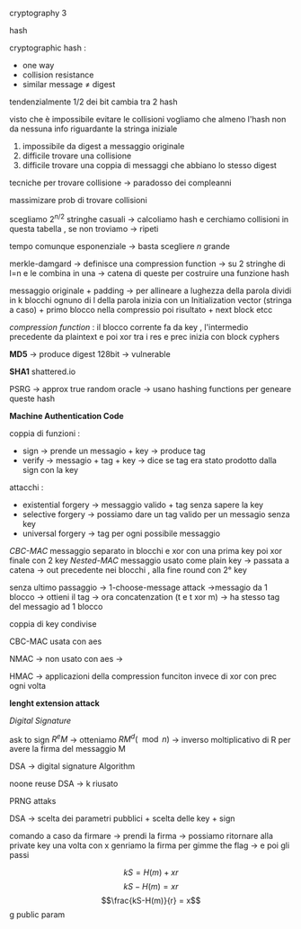 cryptography 3

hash 

cryptographic hash :
+ one way 
+ collision resistance 
+ similar message $\neq$ digest

tendenzialmente 1/2 dei bit cambia tra 2 hash 

visto che è impossibile evitare le collisioni vogliamo che almeno l'hash non da nessuna info riguardante la stringa iniziale 

1. impossibile da digest a messaggio originale
2. difficile trovare una collisione
3. difficile trovare una coppia di messaggi che abbiano lo stesso digest

tecniche per trovare collisione -> paradosso dei compleanni

massimizare prob di trovare collisioni

scegliamo $2^{n/2}$ stringhe casuali -> calcoliamo hash e cerchiamo collisioni in questa tabella , se non troviamo -> ripeti 

tempo comunque esponenziale -> basta scegliere $n$ grande 

merkle-damgard -> definisce una compression function -> su 2 stringhe di l=n e le combina in una -> catena di queste per costruire una funzione hash

messaggio originale + padding -> per allineare a lughezza della parola 
dividi in k blocchi ognuno di l della parola
inizia con un Initialization vector (stringa a caso) + primo blocco nella compressio poi risultato + next block etcc 

*compression function* : 
il blocco corrente fa da key , l'intermedio precedente da plaintext e poi xor tra i res e prec inizia con block cyphers 

**MD5** -> produce digest 128bit -> vulnerable 

**SHA1** shattered.io

PSRG -> approx true random oracle -> usano hashing functions per geneare queste hash  

**Machine Authentication Code** 

coppia di funzioni :
+ sign -> prende un messagio + key -> produce tag
+ verify -> messagio + tag + key -> dice se tag era stato prodotto dalla sign con la key 

attacchi :
+ existential forgery -> messaggio valido + tag senza sapere la key 
+ selective forgery -> possiamo dare un tag valido per un messagio senza key
+ universal forgery -> tag per ogni possibile messaggio 

*CBC-MAC*
	messaggio separato in blocchi e xor con una prima key poi xor finale con 2 key
*Nested-MAC*
	messaggio usato come plain key -> passata a catena -> out precedente nei blocchi , alla fine round con 2° key  

senza ultimo passaggio -> 1-choose-message attack ->messagio da 1 blocco -> ottieni il tag -> ora concatenzation (t e t xor m) -> ha stesso tag del messagio ad 1 blocco 

coppia di key condivise

CBC-MAC usata con aes

NMAC -> non usato con aes -> 

HMAC -> applicazioni della compression funciton invece di xor con prec ogni volta 

**lenght extension attack** 

*Digital Signature*

ask to sign $R^eM$ -> otteniamo $RM^d(\mod{n})$ -> inverso moltiplicativo di R per avere la firma del messaggio M 

DSA -> digital signature Algorithm

noone reuse DSA -> k riusato

PRNG attaks





DSA -> scelta dei parametri pubblici + scelta delle key + sign

comando a caso da firmare -> prendi la firma -> possiamo ritornare alla private key 
una volta con x genriamo la firma per gimme the flag -> e poi gli passi

$$kS = H(m) + xr$$
$$kS - H(m) = xr$$
$$\frac{kS-H(m)}{r} = x$$
g public param

